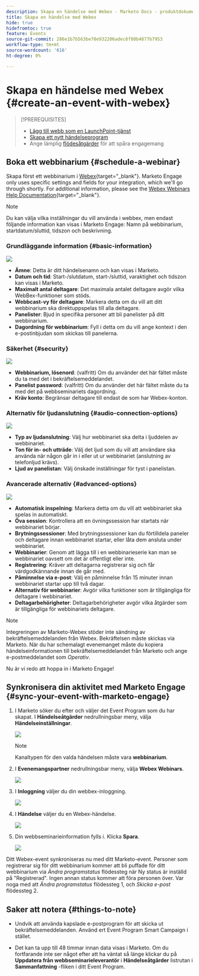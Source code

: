 ```yaml
---
description: Skapa en händelse med Webex - Marketo Docs - produktdokumentation
title: Skapa en händelse med Webex
hide: true
hidefromtoc: true
feature: Events
source-git-commit: 286e1b7b563be70e932206adec6f80b4877b7953
workflow-type: tm+mt
source-wordcount: '616'
ht-degree: 0%

---
```


# Skapa en händelse med Webex {#create-an-event-with-webex}

>[!PREREQUISITES]
>
>* [Lägg till webb som en LaunchPoint-tjänst](/help/marketo/product-docs/administration/additional-integrations/add-webex-as-a-launchpoint-service.md)
>* [Skapa ett nytt händelseprogram](/help/marketo/product-docs/demand-generation/events/understanding-events/create-a-new-event-program.md)
>* Ange lämplig [flödesåtgärder](/help/marketo/product-docs/core-marketo-concepts/smart-campaigns/flow-actions/add-a-flow-step-to-a-smart-campaign.md) för att spåra engagemang

## Boka ett webbinarium {#schedule-a-webinar}

Skapa först ett webbinarium i [Webex](https://www.webex.com/){target="_blank"}. Marketo Engage only uses specific settings and fields for your integration, which we'll go through shortly. For additional information, please see the [Webex Webinars Help Documentation](https://help.webex.com/en-us/landing/ld-7srxjs-WebexWebinars/Webex-Webinars){target="_blank"}.

>[!NOTE]
>
>Du kan välja vilka inställningar du vill använda i webbex, men endast följande information kan visas i Marketo Engage: Namn på webbinarium, startdatum/sluttid, tidszon och beskrivning.

### Grundläggande information {#basic-information}

![](assets/create-an-event-with-webex-1.png)

* **Ämne**: Detta är ditt händelsenamn och kan visas i Marketo.
* **Datum och tid**: Start-/slutdatum, start-/sluttid, varaktighet och tidszon kan visas i Marketo.
* **Maximalt antal deltagare**: Det maximala antalet deltagare avgör vilka WebBex-funktioner som stöds.
* **Webbcast-vy för deltagare**: Markera detta om du vill att ditt webbinarium ska direktuppspelas till alla deltagare.
* **Panelister**: Bjud in specifika personer att bli panelister på ditt webbinarium.
* **Dagordning för webbinarium**: Fyll i detta om du vill ange kontext i den e-postinbjudan som skickas till panelerna.

### Säkerhet {#security}

![](assets/create-an-event-with-webex-2.png)

* **Webbinarium, lösenord**: (valfritt) Om du använder det här fältet måste du ta med det i bekräftelsemeddelandet.
* **Panelist password**: (valfritt) Om du använder det här fältet måste du ta med det på webbseminariets dagordning.
* **Kräv konto**: Begränsar deltagare till endast de som har Webex-konton.

### Alternativ för ljudanslutning {#audio-connection-options}

![](assets/create-an-event-with-webex-3.png)

* **Typ av ljudanslutning**: Välj hur webbinariet ska delta i ljuddelen av webbinariet.
* **Ton för in- och utträde**: Välj det ljud som du vill att användare ska använda när någon går in i eller ut ur webbinariet (anslutning av telefonljud krävs).
* **Ljud av panelistan**: Välj önskade inställningar för tyst i panelistan.

### Avancerade alternativ {#advanced-options}

![](assets/create-an-event-with-webex-4.png)

* **Automatisk inspelning**: Markera detta om du vill att webbinariet ska spelas in automatiskt.
* **Öva session**: Kontrollera att en övningssession har startats när webbinariet börjar.
* **Brytningssessioner**: Med brytningssessioner kan du förtilldela paneler och deltagare innan webbinariet startar, eller låta dem ansluta under webbinariet.
* **Webbinarier**: Genom att lägga till i en webbinarieserie kan man se webbinariet oavsett om det är offentligt eller inte.
* **Registrering**: Kräver att deltagarna registrerar sig och får värdgodkännande innan de går med.
* **Påminnelse via e-post**: Välj en påminnelse från 15 minuter innan webbinariet startar upp till två dagar.
* **Alternativ för webbinarier**: Avgör vilka funktioner som är tillgängliga för deltagare i webbinariet.
* **Deltagarbehörigheter**: Deltagarbehörigheter avgör vilka åtgärder som är tillgängliga för webbinariets deltagare.

>[!NOTE]
>
>Integreringen av Marketo-Webex stöder inte sändning av bekräftelsemeddelanden från Webex. Bekräftelsen måste skickas via Marketo. När du har schemalagt evenemanget måste du kopiera händelseinformationen till bekräftelsemeddelandet från Marketo och ange e-postmeddelandet som _Operativ_.

Nu är vi redo att hoppa in i Marketo Engage!

## Synkronisera din aktivitet med Marketo Engage {#sync-your-event-with-marketo-engage}

1. I Marketo söker du efter och väljer det Event Program som du har skapat. I **Händelseåtgärder** nedrullningsbar meny, välja **Händelseinställningar**.

   ![](assets/create-an-event-with-webex-5.png)

   >[!NOTE]
   >
   >Kanaltypen för den valda händelsen måste vara **webbinarium**.

1. I **Evenemangspartner** nedrullningsbar meny, välja **Webex Webinars**.

   ![](assets/create-an-event-with-webex-6.png)

1. I **Inloggning** väljer du din webbex-inloggning.

   ![](assets/create-an-event-with-webex-7.png)

1. I **Händelse** väljer du en Webex-händelse.

   ![](assets/create-an-event-with-webex-8.png)

1. Din webbseminarieinformation fylls i. Klicka **Spara**.

   ![](assets/create-an-event-with-webex-9.png)

Ditt Webex-event synkroniseras nu med ditt Marketo-event. Personer som registrerar sig för ditt webbinarium kommer att bli puffade för ditt webbinarium via _Ändra programstatus_ flödessteg när Ny status är inställd på &quot;Registrerad&quot;. Ingen annan status kommer att föra personen över. Var noga med att _Ändra programstatus_ flödessteg 1, och _Skicka e-post_ flödessteg 2.

## Saker att notera {#things-to-note}

* Undvik att använda kapslade e-postprogram för att skicka ut bekräftelsemeddelanden. Använd ert Event Program Smart Campaign i stället.

* Det kan ta upp till 48 timmar innan data visas i Marketo. Om du fortfarande inte ser något efter att ha väntat så länge klickar du på **Uppdatera från webbseminarieleverantör** i **Händelseåtgärder** listrutan i **Sammanfattning** -fliken i ditt Event Program.
